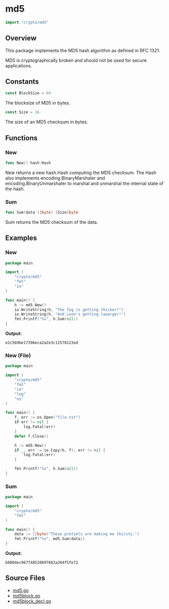 # md5

```go
import "crypto/md5"
```

## Overview

This package implements the MD5 hash algorithm as defined in RFC 1321.

MD5 is cryptographically broken and should not be used for secure applications.

## Constants

```go
const BlockSize = 64
```

The blocksize of MD5 in bytes.

```go
const Size = 16
```

The size of an MD5 checksum in bytes.

## Functions

### New

```go
func New() hash.Hash
```

New returns a new hash.Hash computing the MD5 checksum. The Hash also implements encoding.BinaryMarshaler and encoding.BinaryUnmarshaler to marshal and unmarshal the internal state of the hash.

### Sum

```go
func Sum(data []byte) [Size]byte
```

Sum returns the MD5 checksum of the data.

## Examples

### New

```go
package main

import (
	"crypto/md5"
	"fmt"
	"io"
)

func main() {
	h := md5.New()
	io.WriteString(h, "The fog is getting thicker!")
	io.WriteString(h, "And Leon's getting laaarger!")
	fmt.Printf("%x", h.Sum(nil))
}
```

**Output:**

```
e2c569be17396eca2a2e3c11578123ed
```

### New (File)

```go
package main

import (
	"crypto/md5"
	"fmt"
	"io"
	"log"
	"os"
)

func main() {
	f, err := os.Open("file.txt")
	if err != nil {
		log.Fatal(err)
	}
	defer f.Close()

	h := md5.New()
	if _, err := io.Copy(h, f); err != nil {
		log.Fatal(err)
	}

	fmt.Printf("%x", h.Sum(nil))
}
```

### Sum

```go
package main

import (
	"crypto/md5"
	"fmt"
)

func main() {
	data := []byte("These pretzels are making me thirsty.")
	fmt.Printf("%x", md5.Sum(data))
}
```

**Output:**

```
b0804ec967f48520697662a204f5fe72
```

## Source Files

- [md5.go](/code/crypto/md5/)
- [md5block.go](/code/crypto/md5/md5block)
- [md5block_decl.go](/code/crypto/md5/md5block_decl)
